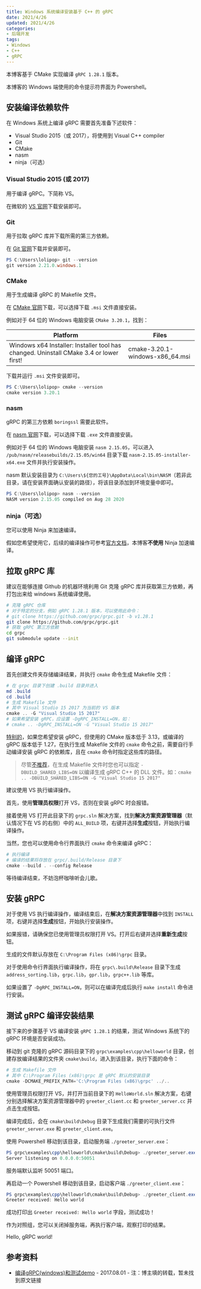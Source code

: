 ```yaml
---
title: Windows 系统编译安装基于 C++ 的 gRPC
date: 2021/4/26
updated: 2021/4/26
categories:
- 后端开发
tags:
- Windows
- C++
- gRPC
---
```

本博客基于 CMake 实现编译 `gRPC 1.28.1` 版本。

本博客的 Windows 端使用的命令提示符界面为 Powershell。

## 安装编译依赖软件

在 Windows 系统上编译 gRPC 需要首先准备下述软件：

- Visual Studio 2015（或 2017），将使用到 Visual C++ compiler
- Git
- CMake
- nasm
- ninja（可选）

### Visual Studio 2015 (或 2017)

用于编译 gRPC。下简称 VS。

在微软的 [VS 官网](https://visualstudio.microsoft.com/zh-hans/)下载安装即可。

### Git

用于拉取 gRPC 库并下载所需的第三方依赖。

在 [Git 官网](https://git-scm.com/)下载并安装即可。

```powershell
PS C:\Users\lolipop> git --version
git version 2.21.0.windows.1
```

### CMake

用于生成编译 gRPC 的 Makefile 文件。

在 [CMake 官网](https://cmake.org/download/)下载，可以选择下载 `.msi` 文件直接安装。

例如对于 64 位的 Windows 电脑安装 `CMake 3.20.1`，找到：

|Platform|Files|
|---|---|
|Windows x64 Installer: Installer tool has changed. Uninstall CMake 3.4 or lower first!|cmake-3.20.1-windows-x86_64.msi|

下载并运行 `.msi` 文件安装即可。

```powershell
PS C:\Users\lolipop> cmake --version
cmake version 3.20.1
```

### nasm

gRPC 的第三方依赖 `boringssl` 需要此软件。

在 [nasm 官网](https://www.nasm.us/)下载，可以选择下载 `.exe` 文件直接安装。

例如对于 64 位的 Windows 电脑安装 `nasm 2.15.05`，可以进入 `/pub/nasm/releasebuilds/2.15.05/win64` 目录下载 `nasm-2.15.05-installer-x64.exe` 文件并执行安装操作。

nasm 默认安装目录为 `C:\Users\${您的工号}\AppData\Local\bin\NASM`（若非此目录，请在安装界面确认安装的路径），将该目录添加到环境变量中即可。

```powershell
PS C:\Users\lolipop> nasm --version
NASM version 2.15.05 compiled on Aug 28 2020
```

### ninja（可选）

您可以使用 Ninja 来加速编译。

假如您希望使用它，后续的编译操作可参考[官方文档](https://github.com/grpc/grpc/blob/master/BUILDING.md#windows-using-ninja-faster-build)，本博客**不使用** Ninja 加速编译。

## 拉取 gRPC 库

建议在能够连接 Github 的机器环境利用 Git 克隆 gRPC 库并获取第三方依赖，再打包出来给 windows 系统编译使用。

```bash
# 克隆 gRPC 仓库
# 对于特定的分支，例如 gRPC 1.28.1 版本，可以使用此命令：
# git clone https://github.com/grpc/grpc.git -b v1.28.1
git clone https://github.com/grpc/grpc.git
# 获取 gRPC 第三方依赖
cd grpc
git submodule update --init
```

## 编译 gRPC

首先创建文件夹存储编译结果，并执行 `cmake` 命令生成 Makefile 文件：

```powershell
# 在 grpc 目录下创建 .build 目录并进入
md .build
cd .build
# 生成 Makefile 文件
# 其中 Visual Studio 15 2017 为当前的 VS 版本
cmake .. -G "Visual Studio 15 2017"
# 如果希望安装 gRPC，应设置 -DgRPC_INSTALL=ON，如：
# cmake .. -DgRPC_INSTALL=ON -G "Visual Studio 15 2017"
```

[特别的](https://github.com/grpc/grpc/blob/master/BUILDING.md#install-after-build)，如果您希望安装 gRPC，但使用的 CMake 版本低于 3.13，或编译的 gRPC 版本低于 1.27，在执行生成 Makefile 文件的 `cmake` 命令之前，需要自行手动编译安装 gRPC 的依赖库，且在 `cmake` 命令时指定这些库的路径。

> 尽管[不推荐](https://github.com/grpc/grpc/blob/master/BUILDING.md#windows-a-note-on-building-shared-libs-dlls)，在生成 Makefile 文件时您也可以指定 `-DBUILD_SHARED_LIBS=ON` 以编译生成 gRPC C++ 的 DLL 文件。如：`cmake .. -DBUILD_SHARED_LIBS=ON -G "Visual Studio 15 2017"`

建议使用 VS 执行编译操作。

首先，使用**管理员权限**打开 VS，否则在安装 gRPC 时会报错。

接着使用 VS 打开此目录下的 `grpc.sln` 解决方案，找到**解决方案资源管理器**（默认情况下在 VS 的右侧）中的 `ALL_BUILD` 项，右键并选择**生成**按钮，开始执行编译操作。

当然，您也可以使用命令行界面执行 `cmake` 命令来编译 gRPC：

```powershell
# 执行编译
# 编译的结果将存放在 grpc/.build/Release 目录下
cmake --build . --config Release
```

等待编译结束，不妨泡杯咖啡听会儿歌。

## 安装 gRPC

对于使用 VS 执行编译操作，编译结束后，在**解决方案资源管理器**中找到 `INSTALL` 项，右键并选择**生成**按钮，开始执行安装操作。

如果报错，请确保您已使用管理员权限打开 VS。打开后右键并选择**重新生成**按钮。

生成的文件默认存放在 `C:\Program Files (x86)\grpc` 目录。

对于使用命令行界面执行编译操作，将在 `grpc\.build\Release` 目录下生成 `address_sorting.lib`，`grpc.lib`，`gpr.lib`，`grpc++.lib` 等库。

如果设置了 `-DgRPC_INSTALL=ON`，则可以在编译完成后执行 `make install` 命令进行安装。

## 测试 gRPC 编译安装结果

接下来的步骤基于 VS 编译安装 `gRPC 1.28.1` 的结果，测试 Windows 系统下的 gRPC 环境是否安装成功。

移动到 git 克隆的 gRPC 源码目录下的 `grpc\examples\cpp\helloworld` 目录，创建存放编译结果的文件夹 `cmake\build`，进入到该目录，执行下面的命令：

```powershell
# 生成 Makefile 文件
# 其中 C:\Program Files (x86)\grpc 是 gRPC 默认的安装目录
cmake -DCMAKE_PREFIX_PATH='C:\Program Files (x86)\grpc' ../..
```

使用管理员权限打开 VS，并打开当前目录下的 `HelloWorld.sln` 解决方案，右键分别选择解决方案资源管理器中的 `greeter_client.cc` 和 `greeter_server.cc` 并点击生成按钮。

编译完成后，会在 `cmake\build\Debug` 目录下生成我们需要的可执行文件 `greeter_server.exe` 和 `greeter_client.exe`。

使用 Powershell 移动到该目录，启动服务端 `./greeter_server.exe`：

```powershell
PS grpc\examples\cpp\helloworld\cmake\build\Debug> ./greeter_server.exe
Server listening on 0.0.0.0:50051
```

服务端默认监听 50051 端口。

再启动一个 Powershell 移动到该目录，启动客户端 `./greeter_client.exe`：

```powershell
PS grpc\examples\cpp\helloworld\cmake\build\Debug> ./greeter_client.exe
Greeter received: Hello world
```

成功打印出 `Greeter received: Hello world` 字段，测试成功！

作为对照组，您可以关闭掉服务端，再执行客户端，观察打印的结果。

Hello, gRPC world!

## 参考资料

- [编译gRPC(windows)和测试demo](https://blog.csdn.net/xiaoyafang123/article/details/76529917) - 2017.08.01 - 注：博主填的转载，暂未找到原文链接
